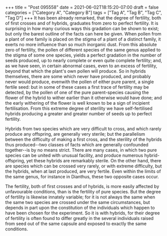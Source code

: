 +++
title = "Post 095558"
date = 2021-06-02T18:15:20-07:00
draft = false
categories = ["Category A", "Category B"]
tags = ["Tag A", "Tag B", "Tag C", "Tag D"]
+++
It has been already remarked, that the degree of fertility, both of first crosses and of hybrids, graduates from zero to perfect fertility. It is surprising in how many curious ways this gradation can be shown to exist; but only the barest outline of the facts can here be given. When pollen from a plant of one family is placed on the stigma of a plant of a distinct family, it exerts no more influence than so much inorganic dust. From this absolute zero of fertility, the pollen of different species of the same genus applied to the stigma of some one species, yields a perfect gradation in the number of seeds produced, up to nearly complete or even quite complete fertility; and, as we have seen, in certain abnormal cases, even to an excess of fertility, beyond that which the plant's own pollen will produce. So in hybrids themselves, there are some which never have produced, and probably never would produce, evenwith the pollen of either pure parent, a single fertile seed: but in some of these cases a first trace of fertility may be detected, by the pollen of one of the pure parent-species causing the flower of the hybrid to wither earlier than it otherwise would have done; and the early withering of the flower is well known to be a sign of incipient fertilisation. From this extreme degree of sterility we have self-fertilised hybrids producing a greater and greater number of seeds up to perfect fertility.

Hybrids from two species which are very difficult to cross, and which rarely produce any offspring, are generally very sterile; but the parallelism between the difficulty of making a first cross, and the sterility of the hybrids thus produced--two classes of facts which are generally confounded together--is by no means strict. There are many cases, in which two pure species can be united with unusual facility, and produce numerous hybrid-offspring, yet these hybrids are remarkably sterile. On the other hand, there are species which can be crossed very rarely, or with extreme difficulty, but the hybrids, when at last produced, are very fertile. Even within the limits of the same genus, for instance in Dianthus, these two opposite cases occur.

The fertility, both of first crosses and of hybrids, is more easily affected by unfavourable conditions, than is the fertility of pure species. But the degree of fertility is likewise innately variable; for it is not always the same when the same two species are crossed under the same circumstances, but depends in part upon the constitution of the individuals which happen to have been chosen for the experiment. So it is with hybrids, for their degree of fertility is often found to differ greatly in the several individuals raised from seed out of the same capsule and exposed to exactly the same conditions.
